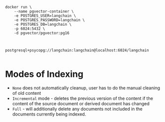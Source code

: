 ```
docker run \
    --name pgvector-container \
    -e POSTGRES_USER=langchain \
    -e POSTGRES_PASSWORD=langchain \
    -e POSTGRES_DB=langchain \
    -p 6024:5432 \
    -d pgvector/pgvector:pg16



postgresql+psycopg://langchain:langchain@localhost:6024/langchain


```

# Modes of Indexing
- `None` does not automatically cleanup, user has to do the manual cleaning of old content
- `Incremental` mode - deletes the previous version of the content if the content of the source document or derived document has changed
- `Full` - will additionally delete any documents not included in the documents currently being indexed.